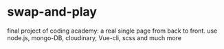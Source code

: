 # swap-and-play
final project of coding academy: a real single page from back to front. use node.js, mongo-DB, cloudinary, Vue-cli, scss and much more
